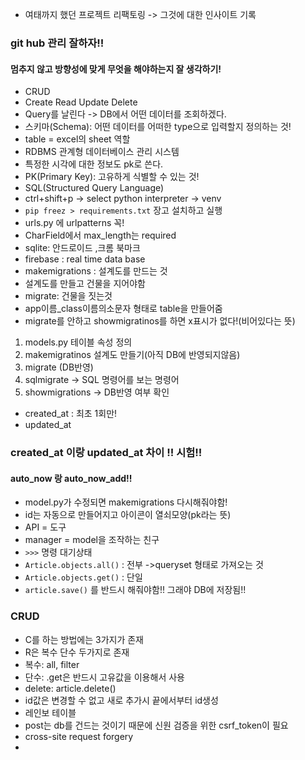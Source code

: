 - 여태까지 했던 프로젝트 리팩토링 -> 그것에 대한 인사이트 기록

### git hub 관리 잘하자!!

#### 멈추지 않고 방향성에 맞게 무엇을 해야하는지 잘 생각하기!

- CRUD
- Create Read Update Delete
- Query를 날린다 -> DB에서 어떤 데이터를 조회하겠다. 
- 스키마(Schema): 어떤 데이터를 어떠한 type으로 입력할지 정의하는 것! 
- table = excel의 sheet 역할
- RDBMS 관계형 데이터베이스 관리 시스템
- 특정한 시각에 대한 정보도 pk로 쓴다.
- PK(Primary Key): 고유하게 식별할 수 있는 것! 
- SQL(Structured Query Language)
- ctrl+shift+p -> select python interpreter -> venv 
- `pip freez > requirements.txt` 장고 설치하고 실행
-  urls.py 에 urlpatterns 꼭! 
- CharField에서 max_length는 required
- sqlite: 안드로이드 ,크롬 북마크
- firebase : real time data base
- makemigrations : 설계도를 만드는 것 
- 설계도를 만들고 건물을 지어야함 
- migrate: 건물을 짓는것
- app이름_class이름의소문자 형태로 table을 만들어줌
- migrate를 안하고 showmigratinos를 하면 x표시가 없다!(비어있다는 뜻)

1. models.py 테이블 속성 정의
2. makemigratinos 설계도 만들기(아직 DB에 반영되지않음)
3. migrate (DB반영)
4. sqlmigrate -> SQL 명령어를 보는 명령어 
5. showmigrations -> DB반영 여부 확인

- created_at : 최초 1회만! 
- updated_at 

### created_at 이랑 updated_at 차이 !! 시험!!

#### auto_now 랑 auto_now_add!!

- model.py가 수정되면 makemigrations 다시해줘야함!
- id는 자동으로 만들어지고 아이콘이 열쇠모양(pk라는 뜻)
- API = 도구 
- manager = model을 조작하는 친구 
- `>>>` 명령 대기상태 
- `Article.objects.all()` : 전부 ->queryset 형태로 가져오는 것 
- `Article.objects.get()` : 단일
- `article.save()` 를 반드시 해줘야함!! 그래야 DB에 저장됨!! 

###  CRUD

- C를 하는 방법에는 3가지가 존재 
- R은 복수 단수 두가지로 존재 
- 복수: all, filter 
- 단수: .get은 반드시 고유값을 이용해서 사용
- delete: article.delete()
- id값은 변경할 수 없고 새로 추가시 끝에서부터 id생성
- 레인보 테이블
- post는 db를 건드는 것이기 때문에 신원 검증을 위한 csrf_token이 필요
- cross-site request forgery 
-  